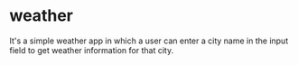 # weather
It's a simple weather app in which a user can enter a city name in the input field to get weather information for that city. 
